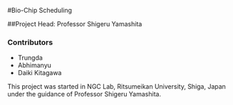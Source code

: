 #Bio-Chip Scheduling

##Project Head: Professor Shigeru Yamashita

### Contributors
* Trungda
* Abhimanyu
* Daiki Kitagawa

This project was started in NGC Lab, Ritsumeikan University, Shiga, Japan under the guidance of Professor Shigeru Yamashita.